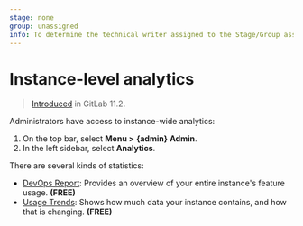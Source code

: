 ```yaml
---
stage: none
group: unassigned
info: To determine the technical writer assigned to the Stage/Group associated with this page, see https://about.gitlab.com/handbook/engineering/ux/technical-writing/#assignments
---
```


# Instance-level analytics

> [Introduced](https://gitlab.com/gitlab-org/gitlab-foss/-/issues/41416) in GitLab 11.2.

Administrators have access to instance-wide analytics:

1. On the top bar, select **Menu >** **{admin}** **Admin**.
1. In the left sidebar, select **Analytics**.

There are several kinds of statistics:

- [DevOps Report](dev_ops_report.md): Provides an overview of your entire instance's feature usage. **(FREE)**
- [Usage Trends](usage_trends.md): Shows how much data your instance contains, and how that is changing. **(FREE)**
